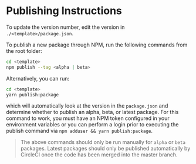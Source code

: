 # Publishing Instructions

To update the version number, edit the version in `./<template>/package.json`. 

To publish a new package through NPM, run the following commands from the root folder: 

```sh
cd <template>
npm publish --tag <alpha | beta>
```

Alternatively, you can run:

```sh
cd <template>
yarn publish:package
```

which will automatically look at the version in the `package.json` and determine whether to publish an alpha, beta, or latest package. For this command to work, you must have an NPM token configured in your environment variables or you can perform a login prior to executing the publish command via `npm adduser && yarn publish:package`.

> The above commands should only be run manually for `alpha` or `beta` packages. Latest packages should only be published automatically by CircleCI once the code has been merged into the master branch.
